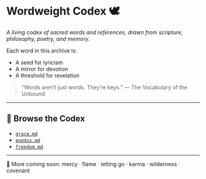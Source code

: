 # Wordweight Codex 🕊

*A living codex of sacred words and references, drawn from scripture, philosophy, poetry, and memory.*

Each word in this archive is:
- A seed for lyricism
- A mirror for devotion
- A threshold for revelation

> “Words aren’t just words. They’re keys.” — The Vocabulary of the Unbound

---

## 📖 Browse the Codex

- [`grace.md`](grace.md)
- [`exodus.md`](exodus.md)
- [`freedom.md`](freedom.md)

---

🔮 More coming soon: mercy · flame · letting go · karma · wilderness · covenant
